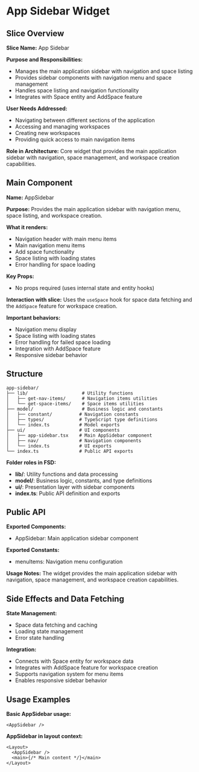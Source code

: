 # App Sidebar Widget

## Slice Overview

**Slice Name:** App Sidebar

**Purpose and Responsibilities:**

- Manages the main application sidebar with navigation and space listing
- Provides sidebar components with navigation menu and space management
- Handles space listing and navigation functionality
- Integrates with Space entity and AddSpace feature

**User Needs Addressed:**

- Navigating between different sections of the application
- Accessing and managing workspaces
- Creating new workspaces
- Providing quick access to main navigation items

**Role in Architecture:**
Core widget that provides the main application sidebar with navigation, space management, and workspace creation capabilities.

## Main Component

**Name:** AppSidebar

**Purpose:** Provides the main application sidebar with navigation menu, space listing, and workspace creation.

**What it renders:**

- Navigation header with main menu items
- Main navigation menu items
- Add space functionality
- Space listing with loading states
- Error handling for space loading

**Key Props:**

- No props required (uses internal state and entity hooks)

**Interaction with slice:**
Uses the `useSpace` hook for space data fetching and the `AddSpace` feature for workspace creation.

**Important behaviors:**

- Navigation menu display
- Space listing with loading states
- Error handling for failed space loading
- Integration with AddSpace feature
- Responsive sidebar behavior

## Structure

```
app-sidebar/
├── lib/                    # Utility functions
│   ├── get-nav-items/      # Navigation items utilities
│   └── get-space-items/    # Space items utilities
├── model/                  # Business logic and constants
│   ├── constant/          # Navigation constants
│   ├── types/             # TypeScript type definitions
│   └── index.ts           # Model exports
├── ui/                    # UI components
│   ├── app-sidebar.tsx    # Main AppSidebar component
│   ├── nav/               # Navigation components
│   └── index.ts           # UI exports
└── index.ts               # Public API exports
```

**Folder roles in FSD:**

- **lib/**: Utility functions and data processing
- **model/**: Business logic, constants, and type definitions
- **ui/**: Presentation layer with sidebar components
- **index.ts**: Public API definition and exports

## Public API

**Exported Components:**

- AppSidebar: Main application sidebar component

**Exported Constants:**

- menuItems: Navigation menu configuration

**Usage Notes:**
The widget provides the main application sidebar with navigation, space management, and workspace creation capabilities.

## Side Effects and Data Fetching

**State Management:**

- Space data fetching and caching
- Loading state management
- Error state handling

**Integration:**

- Connects with Space entity for workspace data
- Integrates with AddSpace feature for workspace creation
- Supports navigation system for menu items
- Enables responsive sidebar behavior

## Usage Examples

**Basic AppSidebar usage:**

```tsx
<AppSidebar />
```

**AppSidebar in layout context:**

```tsx
<Layout>
  <AppSidebar />
  <main>{/* Main content */}</main>
</Layout>
```
